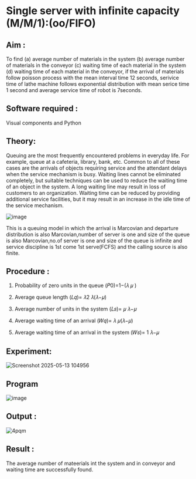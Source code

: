 # Single server with infinite capacity (M/M/1):(oo/FIFO)
## Aim :
To find (a) average number of materials in the system (b) average number of materials in the conveyor (c) waiting time of each material in the system (d) waiting time of each material in the conveyor, if the arrival  of materials follow poisson process with the mean interval time 12 seconds, serivice time of lathe machine follows exponential distribution with mean serice time 1 second and average service time of robot is 7seconds.

## Software required :
Visual components and Python

## Theory:
Queuing are the most frequently encountered problems in everyday life. For example, queue at a cafeteria, library, bank, etc. Common to all of these cases are the arrivals of objects requiring service and the attendant delays when the service mechanism is busy. Waiting lines cannot be eliminated completely, but suitable techniques can be used to reduce the waiting time of an object in the system. A long waiting line may result in loss of customers to an organization. Waiting time can be reduced by providing additional service facilities, but it may result in an increase in the idle time of the service mechanism.

![image](1.png)

This is a queuing model in which the arrival is Marcovian and departure distribution is also Marcovian,number of server is one and size of the queue is also Marcovian,no.of server is one and size of the queue is infinite and service discipline is 1st come 1st serve(FCFS) and the calling source is also finite.

## Procedure :

1. Probability of zero units in the queue (𝑃0)=1−(𝜆
 𝜇
 ) 
2. Average queue length (𝐿𝑞)= 𝜆2
 𝜆(𝜆−𝜇)
 
3. Average number of units in the system (𝐿𝑠)= 𝜇
 𝜆−𝜇
 
4. Average waiting time of an arrival (𝑊𝑞)= 𝜆
 𝜇(𝜆−𝜇)
 
5. Average waiting time of an arrival in the system (𝑊𝑠)= 1
 𝜆−𝜇




## Experiment:

![Screenshot 2025-05-13 104956](https://github.com/user-attachments/assets/5beb7b52-633e-4932-9d44-65fd540f739a)

 
## Program
![image](https://github.com/ramjan1729/Single-server-infinite-capacity---Markov-Model/assets/103921593/5f1fd58d-5929-4c51-89ea-4cef009e5bad)

## Output :

![4pqm](https://github.com/user-attachments/assets/3c2e4f6f-e7dc-4a5c-95f1-e78cfdfde332)

## Result :

The average number of mateerials int the system and in conveyor and waiting
time are successfully found.

